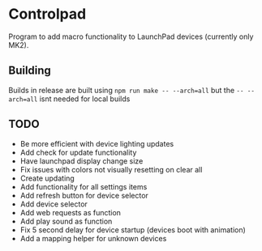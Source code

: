 # Controlpad

Program to add macro functionality to LaunchPad devices (currently only MK2).

## Building

Builds in release are built using `npm run make -- --arch=all` but the `-- --arch=all` isnt needed for local builds

## TODO

- Be more efficient with device lighting updates
- Add check for update functionality
- Have launchpad display change size
- Fix issues with colors not visually resetting on clear all
- Create updating
- Add functionality for all settings items
- Add refresh button for device selector
- Add device selector
- Add web requests as function
- Add play sound as function
- Fix 5 second delay for device startup (devices boot with animation)
- Add a mapping helper for unknown devices
